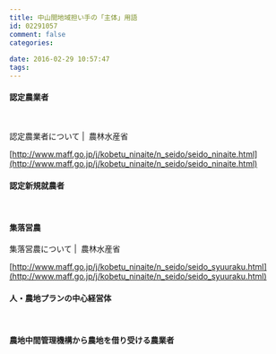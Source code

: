 ```yaml
---
title: 中山間地域担い手の「主体」用語
id: 02291057
comment: false
categories:
   
date: 2016-02-29 10:57:47
tags:
---
```


#### 認定農業者

&nbsp;

認定農業者について |  農林水産省

[http://www.maff.go.jp/j/kobetu_ninaite/n_seido/seido_ninaite.html](http://www.maff.go.jp/j/kobetu_ninaite/n_seido/seido_ninaite.html)

#### 認定新規就農者

&nbsp;

#### 集落営農

集落営農について |  農林水産省

[http://www.maff.go.jp/j/kobetu_ninaite/n_seido/seido_syuuraku.html](http://www.maff.go.jp/j/kobetu_ninaite/n_seido/seido_syuuraku.html)

#### 人・農地プランの中心経営体

&nbsp;

#### 農地中間管理機構から農地を借り受ける農業者